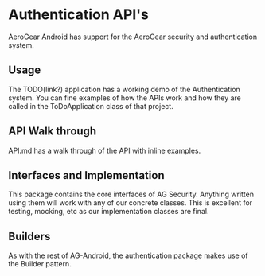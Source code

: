 Authentication API's
================
AeroGear Android has support for the AeroGear security and authentication system.

## Usage
The TODO(link?) application has a working demo of the Authentication system.  You can fine examples of how the APIs work and how they are called in the ToDoApplication class of that project.

## API Walk through
API.md has a walk through of the API with inline examples.  

## Interfaces and Implementation
This package contains the core interfaces of AG Security.  Anything written using them will work with any of our concrete classes.  This is excellent for testing, mocking, etc as our implementation classes are final.

## Builders
As with the rest of AG-Android, the authentication package makes use of the Builder pattern.  
 
